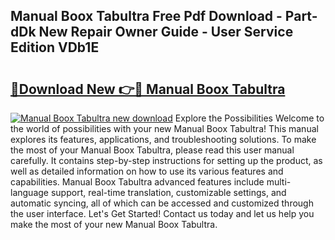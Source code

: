 ## Manual Boox Tabultra Free Pdf Download - Part-dDk New Repair Owner Guide - User Service Edition VDb1E

# <h2><a href="http://bc2760.oget.top/?id=Manual+Boox+Tabultra">🔗Download New 👉🔴 Manual Boox Tabultra</a></h2>

[![Manual Boox Tabultra new download](https://i.imgur.com/5g1atiW.png)](http://bc2760.oget.top/?id=Manual+Boox+Tabultra)
Explore the Possibilities Welcome to the world of possibilities with your new Manual Boox Tabultra! This manual explores its features, applications, and troubleshooting solutions. To make the most of your Manual Boox Tabultra, please read this user manual carefully. It contains step-by-step instructions for setting up the product, as well as detailed information on how to use its various features and capabilities. Manual Boox Tabultra advanced features include multi-language support, real-time translation, customizable settings, and automatic syncing, all of which can be accessed and customized through the user interface. Let's Get Started! Contact us today and let us help you make the most of your new Manual Boox Tabultra.

